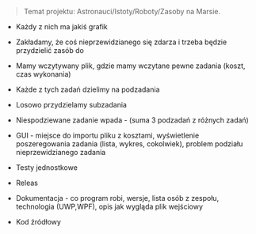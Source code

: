 > Temat projektu: Astronauci/Istoty/Roboty/Zasoby na Marsie.
* Każdy z nich ma jakiś grafik
* Zakładamy, że coś nieprzewidzianego się zdarza i trzeba będzie przydzielić zasób do

* Mamy wczytywany plik, gdzie mamy wczytane pewne zadania (koszt, czas wykonania)
* Każde z tych zadań dzielimy na podzadania
* Losowo przydzielamy subzadania

* Niespodziewane zadanie wpada - (suma 3 podzadań z różnych zadań)

* GUI - miejsce do importu pliku z kosztami, wyświetlenie poszeregowania zadania (lista, wykres, cokolwiek), problem podziału nieprzewidzianego zadania

* Testy jednostkowe
* Releas
* Dokumentacja - co program robi, wersje, lista osób z zespołu, technologia (UWP,WPF), opis jak wygląda plik wejściowy
* Kod źródłowy
